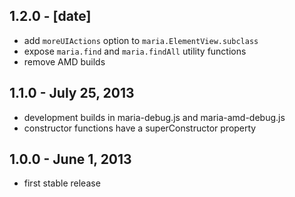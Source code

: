 1.2.0 - [date]
--------------
* add `moreUIActions` option to `maria.ElementView.subclass`
* expose `maria.find` and `maria.findAll` utility functions
* remove AMD builds

1.1.0 - July 25, 2013
---------------------
* development builds in maria-debug.js and maria-amd-debug.js
* constructor functions have a superConstructor property

1.0.0 - June 1, 2013
--------------------
* first stable release
